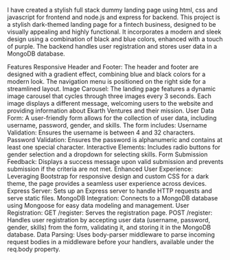 I have created a stylish full stack dummy landing page using html, css and javascript for frontend and node.js and express for backend.
This project is a stylish dark-themed landing page for a fintech business, designed to be visually appealing and highly functional. It incorporates a modern and sleek design using a combination of black and blue colors, enhanced with a touch of purple. The backend handles user registration and stores user data in a MongoDB database.

Features
Responsive Header and Footer: The header and footer are designed with a gradient effect, combining blue and black colors for a modern look. The navigation menu is positioned on the right side for a streamlined layout.
Image Carousel: The landing page features a dynamic image carousel that cycles through three images every 3 seconds. Each image displays a different message, welcoming users to the website and providing information about Ekarth Ventures and their mission.
User Data Form: A user-friendly form allows for the collection of user data, including username, password, gender, and skills. The form includes:
Username Validation: Ensures the username is between 4 and 32 characters.
Password Validation: Ensures the password is alphanumeric and contains at least one special character.
Interactive Elements: Includes radio buttons for gender selection and a dropdown for selecting skills.
Form Submission Feedback: Displays a success message upon valid submission and prevents submission if the criteria are not met.
Enhanced User Experience: Leveraging Bootstrap for responsive design and custom CSS for a dark theme, the page provides a seamless user experience across devices.
Express Server: Sets up an Express server to handle HTTP requests and serve static files.
MongoDB Integration: Connects to a MongoDB database using Mongoose for easy data modeling and management.
User Registration:
GET /register: Serves the registration page.
POST /register: Handles user registration by accepting user data (username, password, gender, skills) from the form, validating it, and storing it in the MongoDB database.
Data Parsing: Uses body-parser middleware to parse incoming request bodies in a middleware before your handlers, available under the req.body property.
